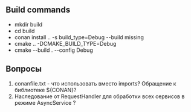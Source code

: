 ## Build commands

- mkdir build
- cd build
- conan install .. -s build_type=Debug --build missing
- cmake .. -DCMAKE_BUILD_TYPE=Debug
- cmake --build . --config Debug


## Вопросы

1. conanfile.txt - что использовать вместо imports? Обращение к библиотеке ${CONAN}?
2. Наследование от RequestHandler для обработки всех сервисов в режиме AsyncService ?
